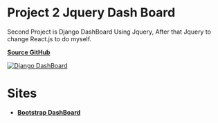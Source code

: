 # Project 2 Jquery Dash Board

Second Project is Django DashBoard Using Jquery, After that Jquery to change React.js to do myself.

**[Source GitHub](https://github.com/CryceTruly/trulyexpensesyoutube)**

[![Django DashBoard](https://i.ytimg.com/vi/gAI218HSK8s/hqdefault.jpg?sqp=-oaymwEXCNACELwBSFryq4qpAwkIARUAAIhCGAE=&rs=AOn4CLB87FLDaCfkKH6CoVdOvIPar1r66g)](https://www.youtube.com/playlist?list=PLx-q4INfd95G-wrEjKDAcTB1K-8n1sIiz)

# Sites

- **[Bootstrap DashBoard](https://getbootstrap.com/docs/4.5/examples/dashboard/)**
